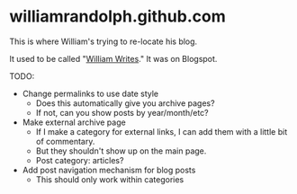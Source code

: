 williamrandolph.github.com
==========================

This is where William's trying to re-locate his blog.

It used to be called "[William Writes][oldblog]." It was on Blogspot.

[oldblog]: http://williamwrites.blogspot.com/ "William Writes"

TODO:
* Change permalinks to use date style
  * Does this automatically give you archive pages?
  * If not, can you show posts by year/month/etc?
* Make external archive page
  * If I make a category for external links, I can add them with a little bit of commentary.
  * But they shouldn't show up on the main page.
  * Post category: articles?
* Add post navigation mechanism for blog posts
  * This should only work within categories
